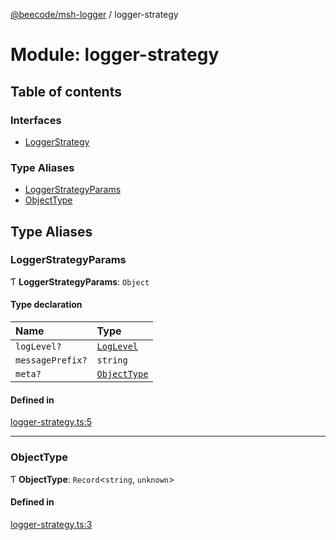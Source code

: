 [@beecode/msh-logger](../README.md) / logger-strategy

# Module: logger-strategy

## Table of contents

### Interfaces

- [LoggerStrategy](../interfaces/logger_strategy.LoggerStrategy.md)

### Type Aliases

- [LoggerStrategyParams](logger_strategy.md#loggerstrategyparams)
- [ObjectType](logger_strategy.md#objecttype)

## Type Aliases

### LoggerStrategyParams

Ƭ **LoggerStrategyParams**: `Object`

#### Type declaration

| Name | Type |
| :------ | :------ |
| `logLevel?` | [`LogLevel`](../enums/log_level.LogLevel.md) |
| `messagePrefix?` | `string` |
| `meta?` | [`ObjectType`](logger_strategy.md#objecttype) |

#### Defined in

[logger-strategy.ts:5](https://github.com/beecode-rs/msh-logger/blob/4fbfbd0/src/logger-strategy.ts#L5)

___

### ObjectType

Ƭ **ObjectType**: `Record`\<`string`, `unknown`\>

#### Defined in

[logger-strategy.ts:3](https://github.com/beecode-rs/msh-logger/blob/4fbfbd0/src/logger-strategy.ts#L3)
